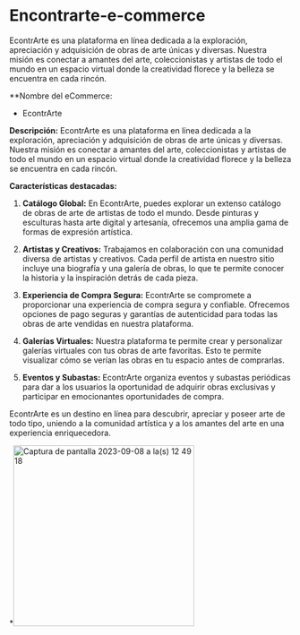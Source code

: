 # Encontrarte-e-commerce
EcontrArte es una plataforma en línea dedicada a la exploración, apreciación y adquisición de obras de arte únicas y diversas. Nuestra misión es conectar a amantes del arte, coleccionistas y artistas de todo el mundo en un espacio virtual donde la creatividad florece y la belleza se encuentra en cada rincón.


**Nombre del eCommerce:
* EcontrArte

**Descripción:**
EcontrArte es una plataforma en línea dedicada a la exploración, apreciación y adquisición de obras de arte únicas y diversas. Nuestra misión es conectar a amantes del arte, coleccionistas y artistas de todo el mundo en un espacio virtual donde la creatividad florece y la belleza se encuentra en cada rincón.

**Características destacadas:**

1. **Catálogo Global:** En EcontrArte, puedes explorar un extenso catálogo de obras de arte de artistas de todo el mundo. Desde pinturas y esculturas hasta arte digital y artesanía, ofrecemos una amplia gama de formas de expresión artística.

2. **Artistas y Creativos:** Trabajamos en colaboración con una comunidad diversa de artistas y creativos. Cada perfil de artista en nuestro sitio incluye una biografía y una galería de obras, lo que te permite conocer la historia y la inspiración detrás de cada pieza.

3. **Experiencia de Compra Segura:** EcontrArte se compromete a proporcionar una experiencia de compra segura y confiable. Ofrecemos opciones de pago seguras y garantías de autenticidad para todas las obras de arte vendidas en nuestra plataforma.

4. **Galerías Virtuales:** Nuestra plataforma te permite crear y personalizar galerías virtuales con tus obras de arte favoritas. Esto te permite visualizar cómo se verían las obras en tu espacio antes de comprarlas.

5. **Eventos y Subastas:** EcontrArte organiza eventos y subastas periódicas para dar a los usuarios la oportunidad de adquirir obras exclusivas y participar en emocionantes oportunidades de compra.

EcontrArte es un destino en línea para descubrir, apreciar y poseer arte de todo tipo, uniendo a la comunidad artística y a los amantes del arte en una experiencia enriquecedora.


*<img width="323" alt="Captura de pantalla 2023-09-08 a la(s) 12 49 18" src="https://github.com/ikerismak/Encontrarte-e-commerce/assets/70924158/78e6fd1f-8d96-44ea-8c98-48a3e659d5c4">

